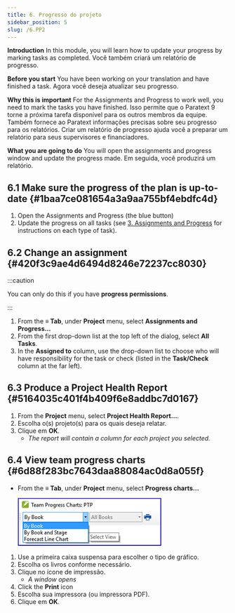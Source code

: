 ```yaml
---
title: 6. Progresso do projeto
sidebar_position: 5
slug: /6.PP2
---
```


**Introduction**  In this module, you will learn how to update your progress by marking tasks as completed. Você também criará um relatório de progresso.

**Before you start**  You have been working on your translation and have finished a task. Agora você deseja atualizar seu progresso.

**Why this is important**  For the Assignments and Progress to work well, you need to mark the tasks you have finished. Isso permite que o Paratext 9 torne a próxima tarefa disponível para os outros membros da equipe. Também fornece ao Paratext informações precisas sobre seu progresso para os relatórios. Criar um relatório de progresso ajuda você a preparar um relatório para seus supervisores e financiadores.

**What you are going to do**  You will open the assignments and progress window and update the progress made. Em seguida, você produzirá um relatório.

## 6.1 Make sure the progress of the plan is up-to-date {#1baa7ce081654a3a9aa755bf4ebdfc4d}

1. Open the Assignments and Progress (the blue button)
2. Update the progress on all tasks (see [3. Assignments and Progress](/3.PP1) for instructions on each type of task).

## 6.2 Change an assignment {#420f3c9ae4d6494d8246e72237cc8030}

:::caution

You can only do this if you have **progress permissions**.

:::

1. From the **≡ Tab**, under **Project** menu, select **Assignments and Progress…**
2. From the first drop-down list at the top left of the dialog, select **All Tasks**.
3. In the **Assigned to** column, use the drop-down list to choose who will have responsibility for the task or check (listed in the **Task/Check** column at the far left).

## 6.3 Produce a Project Health Report {#5164035c401f4b409f6e8addbc7d0167}

1. From the **Project** menu, select **Project Health Report…**.
2. Escolha o(s) projeto(s) para os quais deseja relatar.
3. Clique em **OK**.
   - _The report will contain a column for each project you selected._

## **6.4 View team progress charts** {#6d88f283bc7643daa88084ac0d8a055f}

- From the **≡ Tab**, under **Project** menu, select **Progress charts…**

  ![](./1163930921.png)

1. Use a primeira caixa suspensa para escolher o tipo de gráfico.
2. Escolha os livros conforme necessário.
3. Clique no ícone de impressão.
   - _A window opens_
4. Click the **Print** icon
5. Escolha sua impressora (ou impressora PDF).
6. Clique em **OK**.
